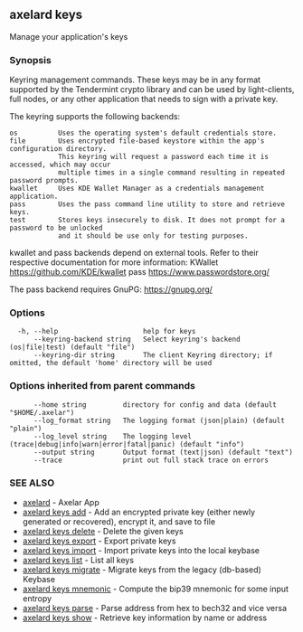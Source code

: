 ## axelard keys

Manage your application's keys

### Synopsis

Keyring management commands. These keys may be in any format supported by the
Tendermint crypto library and can be used by light-clients, full nodes, or any other application
that needs to sign with a private key.

The keyring supports the following backends:

```
os          Uses the operating system's default credentials store.
file        Uses encrypted file-based keystore within the app's configuration directory.
            This keyring will request a password each time it is accessed, which may occur
            multiple times in a single command resulting in repeated password prompts.
kwallet     Uses KDE Wallet Manager as a credentials management application.
pass        Uses the pass command line utility to store and retrieve keys.
test        Stores keys insecurely to disk. It does not prompt for a password to be unlocked
            and it should be use only for testing purposes.
```

kwallet and pass backends depend on external tools. Refer to their respective documentation for more
information:
KWallet https://github.com/KDE/kwallet
pass https://www.passwordstore.org/

The pass backend requires GnuPG: https://gnupg.org/

### Options

```
  -h, --help                     help for keys
      --keyring-backend string   Select keyring's backend (os|file|test) (default "file")
      --keyring-dir string       The client Keyring directory; if omitted, the default 'home' directory will be used
```

### Options inherited from parent commands

```
      --home string         directory for config and data (default "$HOME/.axelar")
      --log_format string   The logging format (json|plain) (default "plain")
      --log_level string    The logging level (trace|debug|info|warn|error|fatal|panic) (default "info")
      --output string       Output format (text|json) (default "text")
      --trace               print out full stack trace on errors
```

### SEE ALSO

- [axelard](/cli-docs/v0_27_0/axelard) - Axelar App
- [axelard keys add](/cli-docs/v0_27_0/axelard_keys_add) - Add an encrypted private key (either newly generated or recovered), encrypt it, and save to <name> file
- [axelard keys delete](/cli-docs/v0_27_0/axelard_keys_delete) - Delete the given keys
- [axelard keys export](/cli-docs/v0_27_0/axelard_keys_export) - Export private keys
- [axelard keys import](/cli-docs/v0_27_0/axelard_keys_import) - Import private keys into the local keybase
- [axelard keys list](/cli-docs/v0_27_0/axelard_keys_list) - List all keys
- [axelard keys migrate](/cli-docs/v0_27_0/axelard_keys_migrate) - Migrate keys from the legacy (db-based) Keybase
- [axelard keys mnemonic](/cli-docs/v0_27_0/axelard_keys_mnemonic) - Compute the bip39 mnemonic for some input entropy
- [axelard keys parse](/cli-docs/v0_27_0/axelard_keys_parse) - Parse address from hex to bech32 and vice versa
- [axelard keys show](/cli-docs/v0_27_0/axelard_keys_show) - Retrieve key information by name or address
